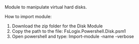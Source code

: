 Module to manipulate virtual hard disks.

How to import module: 

1) Download the zip folder for the Disk Module 
2) Copy the path to the file: FsLogix.Powershell.Disk.psm1
3) Open powershell and type: Import-module -name <Path to psm1 file> -verbose
